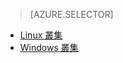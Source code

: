 > [AZURE.SELECTOR]
- [Linux 叢集](../articles/hdinsight/hdinsight-hadoop-run-samples-linux.md)
- [Windows 叢集](../articles/hdinsight/hdinsight-run-samples.md)
